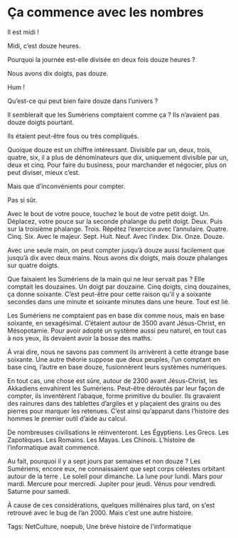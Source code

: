 # Ça commence avec les nombres

Il est midi !

Midi, c’est douze heures.

Pourquoi la journée est-elle divisée en deux fois douze heures ?

Nous avons dix doigts, pas douze.

Hum !<span id="more-12764"></span>

Qu’est-ce qui peut bien faire douze dans l’univers ?

Il semblerait que les Sumériens comptaient comme ça ? Ils n’avaient pas douze doigts pourtant.

Ils étaient peut-être fous ou très compliqués.

Quoique douze est un chiffre intéressant. Divisible par un, deux, trois, quatre, six, il a plus de dénominateurs que dix, uniquement divisible par un, deux et cinq. Pour faire du business, pour marchander et négocier, plus on peut diviser, mieux c’est.

Mais que d’inconvénients pour compter.

Pas si sûr.

Avec le bout de votre pouce, touchez le bout de votre petit doigt. Un. Déplacez, votre pouce sur la seconde phalange du petit doigt. Deux. Puis sur la troisième phalange. Trois. Répétez l’exercice avec l’annulaire. Quatre. Cinq. Six. Avec le majeur. Sept. Huit. Neuf. Avec l’index. Dix. Onze. Douze.

Avec une seule main, on peut compter jusqu’à douze aussi facilement que jusqu’à dix avec deux mains. Nous avons dix doigts, mais douze phalanges sur quatre doigts.

Que faisaient les Sumériens de la main qui ne leur servait pas ? Elle comptait les douzaines. Un doigt par douzaine. Cinq doigts, cinq douzaines, ça donne soixante. C’est peut-être pour cette raison qu’il y a soixante secondes dans une minute et soixante minutes dans une heure. Tout est lié.

Les Sumériens ne comptaient pas en base dix comme nous, mais en base soixante, en sexagésimal. C’étaient autour de 3500 avant Jésus-Christ, en Mésopotamie. Pour avoir adopté un système aussi peu naturel, en tout cas à nos yeux, ils devaient avoir la bosse des maths.

À vrai dire, nous ne savons pas comment ils arrivèrent à cette étrange base soixante. Une autre théorie suppose que deux peuples, l’un comptant en base cinq, l’autre en base douze, fusionnèrent leurs systèmes numériques.

En tout cas, une chose est sûre, autour de 2300 avant Jésus-Christ, les Akkadiens envahirent les Sumériens. Peut-être déroutés par leur façon de compter, ils inventèrent l’abaque, forme primitive du boulier. Ils gravaient des rainures dans des tablettes d’argiles et y plaçaient des grains ou des pierres pour marquer les retenues. C’est ainsi qu’apparut dans l’histoire des hommes le premier outil d’aide au calcul.

De nombreuses civilisations le réinventeront. Les Égyptiens. Les Grecs. Les Zapotèques. Les Romains. Les Mayas. Les Chinois. L’histoire de l’informatique avait commencé.

Au fait, pourquoi il y a sept jours par semaines et non douze ? Les Sumériens, encore eux, ne connaissaient que sept corps célestes orbitant autour de la terre . Le soleil pour dimanche. La lune pour lundi. Mars pour mardi. Mercure pour mercredi. Jupiter pour jeudi. Vénus pour vendredi. Saturne pour samedi.

À cause de ces considérations, quelques millénaires plus tard, on s’est retrouvé avec le bug de l’an 2000. Mais c’est une autre histoire.

Tags: NetCulture, noepub, Une brève histoire de l'informatique